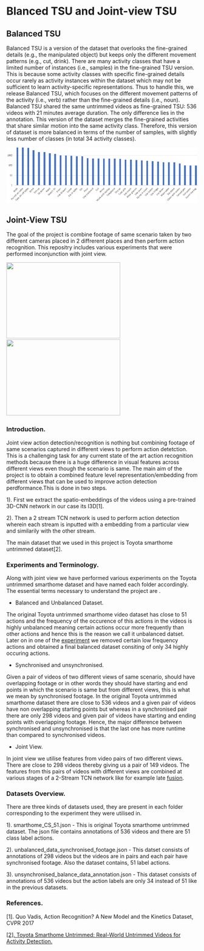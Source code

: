 # Blanced TSU and Joint-view TSU

## Balanced TSU

Balanced TSU is a version of the dataset that overlooks the fine-grained details (e.g., the manipulated object) but keeps only the different movement patterns (e.g., cut, drink). There are many activity classes that have a limited number of instances (i.e., samples) in the fine-grained TSU version. This is because some activity classes with specific fine-grained details occur rarely as activity instances within the dataset which may not be sufficient to learn activity-specific representations. Thus to handle this, we release Balanced TSU, which focuses on the different movement patterns of the activity (i.e., verb) rather than the fine-grained details (i.e., noun). Balanced TSU shared the same untrimmed videos as fine-grained TSU: 536 videos with 21 minutes average duration. The only difference lies in the annotation. This version of the dataset merges the fine-grained activities that share similar motion into the same activity class. Therefore, this version of dataset is more balanced in terms of the number of samples, with slightly less number of classes (in total 34 activity classes).

![](./Balanced_TSU.PNG)

## Joint-View TSU

The goal of the project is combine footage of same scenario taken by two different cameras placed in 2 diffrerent places and then perform action recognition. This repositry includes various experiments that were performed inconjunction with joint view.

<img src="./Sit_down_v1.gif" width="300" height="200"/> <img src="./Sit_down_v2.gif" width="300" height="200"/> 


### Introduction.

Joint view action detection/recognition is nothing but combining footage of same scenarios captured in different views to perform action detetction. This is a challenging task for any current state of the art action recognition methods because there is a huge difference in visual features across different views even though the scenario is same. The main aim of the project is to obtain a combined feature level representation/embedding from different views that can be used to improve action detection perdformance.This is done in two steps.

1). First we extract the spatio-embeddings of the videos using a pre-trained 3D-CNN network in our case its I3D[1].

2). Then a 2 stream TCN network is used to perform action detection wherein each stream is inputted with a embedding from a particular view and similarily with the other stream.

The main dataset that we used in this project is Toyota smarthome untrimmed dataset[2].

### Experiments and Terminology.
Along with joint view we have performed various experiments on the Toyota untrimmed smarthome dataset and have named each folder accordingly. The essential terms necessary to understand the project are .

* Balanced and Unbalanced Dataset.

The original Toyota untrimmed smarthome video dataset has close to 51 actions and the frequency of the occurence of this actions in the videos is highly unbalanced meaning certain actions occur more frequently than other actions and hence this is the reason we call it unbalanced datset. Later on in one of the [experiment](https://github.com/hari431996/joint_view_action_detection/tree/main/balanced_data_un_synchronised_footage%20) we removed certain low frequency actions and obtained a final balanced dataset consiting of only 34 highly occuring actions.

* Synchronised and unsynchronised.

Given a pair of videos of  two different views  of same scenario, should have overlapping footage or in other words they should have starting and end points in which the scenario is same but from different views, this is what we mean by synchronised footage. In the original Toyota untrimmed smarthome dataset there are close to 536 videos and a given pair of videos have non overlapping starting points but whereas in a synchronised pair there are only 298 videos and given pair of videos have starting and ending points with overlapping footage. Hence, the major difference between synchronised and unsynchronised is that the last one has more runtime than compared to synchronised videos.

* Joint View.

In joint view we utilise features from video pairs of two different views. There are close to 298 videos thereby giving us a pair of 149 videos. The features from this pairs of videos with different views are combined at various stages of a 2-Stream TCN network like for example late [fusion](https://github.com/hari431996/joint_view_action_detection/tree/main/joint_view_late_fusion).

### Datasets Overview.

There are three kinds of datasets used, they are present in each folder corresponding to the experiment they were utilised in.

1). smarthome_CS_51.json - This is original Toyota smarthome untrimmed dataset. The json file contains annotations of 536 videos and there are 51 class label actions.

2). unbalanced_data_synchronised_footage.json - This datset consists of annotations of 298 videos but the videos are in pairs and each pair have synchronised footage. Also the dataset contains, 51 label actions.

3). unsynchronised_balance_data_annotation.json - This dataset consists of annotations of 536 videos but the action labels are only 34 instead of 51 like in the previous datasets.


### References.

[1]. Quo Vadis, Action Recognition? A New Model and the Kinetics Dataset, CVPR 2017

<a href="https://arxiv.org/abs/2010.14982" target="_blank">[2]. Toyota Smarthome Untrimmed: Real-World Untrimmed Videos for Activity Detection.</a>




